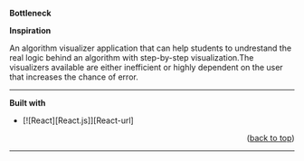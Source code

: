 **Bottleneck**

**Inspiration**

An algorithm visualizer application that can help students to undrestand the real logic behind an algorithm with step-by-step visualization.The visualizers available are either inefficient or highly dependent on the user that increases the chance of error.

***
**Built with**

<a href="https://reactnative.dev/"></a>

* [![React][React.js]][React-url]
  <p align="right">(<a href="#readme-top">back to top</a>)</p>
 ***
